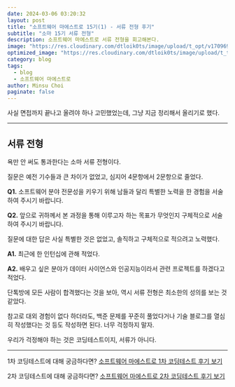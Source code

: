 ```yaml
---
date: 2024-03-06 03:20:32
layout: post
title: "소프트웨어 마에스트로 15기(1) - 서류 전형 후기"
subtitle: "소마 15기 서류 전형"
description: 소프트웨어 마에스트로 서류 전형을 회고해본다.
image: "https://res.cloudinary.com/dtloik0ts/image/upload/t_opt/v1709695396/bbe7b5a1-0d8f-4134-a2c4-567d752f220d_qldvoo.png"
optimized_image: "https://res.cloudinary.com/dtloik0ts/image/upload/t_transformation/v1709695396/bbe7b5a1-0d8f-4134-a2c4-567d752f220d_qldvoo.png"
category: blog
tags:
  - blog
  - 소프트웨어 마에스트로
author: Minsu Choi
paginate: false
---
```


사실 면접까지 끝나고 올려야 하나 고민했었는데, 그냥 지금 정리해서 올리기로 했다.

---

## 서류 전형

욕만 안 써도 통과한다는 소마 서류 전형이다.

질문은 예전 기수들과 큰 차이가 없었고, 심지어 4문항에서 2문항으로 줄었다.

**Q1.** 소프트웨어 분야 전문성을 키우기 위해 남들과 달리 특별한 노력을 한 경험을 서술하여 주시기 바랍니다.

**Q2.** 앞으로 귀하께서 본 과정을 통해 이루고자 하는 목표가 무엇인지 구체적으로 서술하여 주시기 바랍니다.

질문에 대한 답은 사실 특별한 것은 없었고, 솔직하고 구체적으로 적으려고 노력했다.

**A1.** 최근에 한 인턴십에 관해 적었다.

**A2.** 배우고 싶은 분야가 데이터 사이언스와 인공지능이라서 관련 프로젝트를 하겠다고 적었다.

단톡방에 모든 사람이 합격했다는 것을 보아, 역시 서류 전형은 최소한의 성의를 보는 것 같았다.

참고로 대외 경험이 없다 하더라도, 백준 문제를 꾸준히 풀었다거나 기술 블로그를 열심히 작성했다는 것 등도 작성하면 된다. 너무 걱정하지 말자.

우리가 걱정해야 하는 것은 코딩테스트이지, 서류가 아니다.

---

1차 코딩테스트에 대해 궁금하다면? <u><a href = "/소프트웨어-마에스트로-15기(2)-코딩테스트-1차-코딩테스트-회고록/">소프트웨어 마에스트로 1차 코딩테스트 후기 보기</a></u>

2차 코딩테스트에 대해 궁금하다면? <u><a href = "/소프트웨어-마에스트로-15기(3)-코딩테스트-2차-코딩테스트-회고록/">소프트웨어 마에스트로 2차 코딩테스트 후기 보기</a></u>
